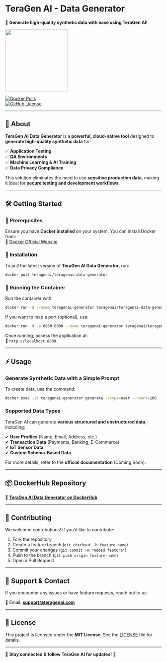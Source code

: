 # TeraGen AI - Data Generator

🚀 **Generate high-quality synthetic data with ease using TeraGen AI!**

<img src="https://teragenai.com/logo.png" width="200">

[![Docker Pulls](https://img.shields.io/docker/pulls/teragenai/teragenai-data-generator)](https://hub.docker.com/r/teragenai/teragenai-data-generator)  
[![GitHub License](https://img.shields.io/github/license/teragenai/teragenai-data-generator)](LICENSE)

---

## 📖 About

**TeraGen AI Data Generator** is a **powerful, cloud-native tool** designed to **generate high-quality synthetic data** for:

✅ **Application Testing**  
✅ **QA Environments**  
✅ **Machine Learning & AI Training**  
✅ **Data Privacy Compliance**  

This solution eliminates the need to use **sensitive production data**, making it ideal for **secure testing and development workflows**.

---

## 🛠️ Getting Started

### 🔹 Prerequisites

Ensure you have **Docker installed** on your system. You can install Docker from:  
🔗 [Docker Official Website](https://www.docker.com/get-started)

### 🔹 Installation

To pull the latest version of **TeraGen AI Data Generator**, run:

```bash
docker pull teragenai/teragenai-data-generator
```

### 🔹 Running the Container

Run the container with:

```bash
docker run -d --name teragenai-generator teragenai/teragenai-data-generator
```

If you want to map a port (optional), use:

```bash
docker run -d -p 8080:8080 --name teragenai-generator teragenai/teragenai-data-generator
```

Once running, access the application at:  
🔗 `http://localhost:8080`

---

## ⚡ Usage

### Generate Synthetic Data with a Simple Prompt

To create data, use the command:

```bash
docker exec -it teragenai-generator generate --type=user --count=100
```

### Supported Data Types

TeraGen AI can generate **various structured and unstructured data**, including:

✔ **User Profiles** (Name, Email, Address, etc.)  
✔ **Transaction Data** (Payments, Banking, E-Commerce)  
✔ **IoT Sensor Data**  
✔ **Custom Schema-Based Data**  

For more details, refer to the **official documentation** (Coming Soon).

---

## 📦 DockerHub Repository

🔗 **[TeraGen AI Data Generator on DockerHub](https://hub.docker.com/r/teragenai/teragenai-data-generator)**

---

## 🤝 Contributing

We welcome contributions! If you’d like to contribute:
1. Fork the repository  
2. Create a feature branch (`git checkout -b feature-name`)  
3. Commit your changes (`git commit -m "Added feature"`)  
4. Push to the branch (`git push origin feature-name`)  
5. Open a Pull Request  

---

## 📩 Support & Contact

If you encounter any issues or have feature requests, reach out to us:

📧 Email: **support@teragenai.com** 

---

## 📜 License

This project is licensed under the **MIT License**. See the [LICENSE](LICENSE) file for details.

---

🔹 **Stay connected & follow TeraGen AI for updates!** 🚀
